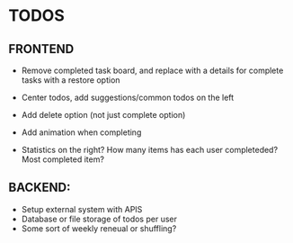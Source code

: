 # TODOS

## FRONTEND
- Remove completed task board, and replace with a details for complete tasks with a restore option
- Center todos, add suggestions/common todos on the left
- Add delete option (not just complete option)
- Add animation when completing

- Statistics on the right? How many items has each user completeded? Most completed item?

## BACKEND:
- Setup external system with APIS
- Database or file storage of todos per user
- Some sort of weekly reneual or shuffling? 
